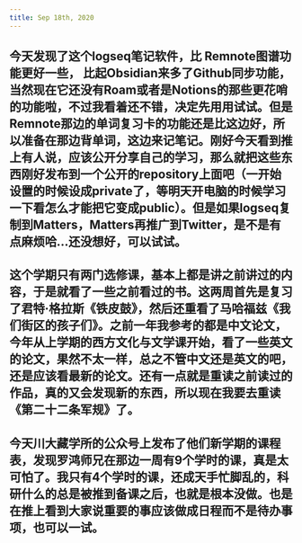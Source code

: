 ```yaml
---
title: Sep 18th, 2020
---
```


## 今天发现了这个logseq笔记软件，比 Remnote图谱功能更好一些， 比起Obsidian来多了Github同步功能，当然现在它还没有Roam或者是Notions的那些更花哨的功能啦，不过我看着还不错，决定先用用试试。但是Remnote那边的单词复习卡的功能还是比这边好，所以准备在那边背单词，这边来记笔记。刚好今天看到推上有人说，应该公开分享自己的学习，那么就把这些东西刚好发布到一个公开的repository上面吧（一开始设置的时候设成private了，等明天开电脑的时候学习一下看怎么才能把它变成public）。但是如果logseq复制到Matters，Matters再推广到Twitter，是不是有点麻烦哈…还没想好，可以试试。
## 这个学期只有两门选修课，基本上都是讲之前讲过的内容，于是就看了一些之前看过的书。这两周首先是复习了君特·格拉斯《铁皮鼓》，然后还重看了马哈福兹《我们街区的孩子们》。之前一年我参考的都是中文论文，今年从上学期的西方文化与文学课开始，看了一些英文的论文，果然不太一样，总之不管中文还是英文的吧，还是应该看最新的论文。还有一点就是重读之前读过的作品，真的又会发现新的东西，所以现在我要去重读《第二十二条军规》了。
## 今天川大藏学所的公众号上发布了他们新学期的课程表，发现罗鸿师兄在那边一周有9个学时的课，真是太可怕了。我只有4个学时的课，还成天手忙脚乱的，科研什么的总是被推到备课之后，也就是根本没做。也是在推上看到大家说重要的事应该做成日程而不是待办事项，也可以一试。
